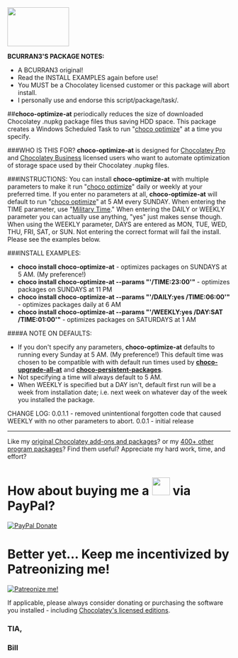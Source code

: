<img src="https://cdn.staticaly.com/gh/bcurran3/ChocolateyPackages/master/mylogos/myunofficialChocolateylogo_icon.png" width="139" height="88">

**BCURRAN3'S PACKAGE NOTES:**

* A BCURRAN3 original!
* Read the INSTALL EXAMPLES again before use!
* You MUST be a Chocolatey licensed customer or this package will abort install.
* I personally use and endorse this script/package/task/.

##**choco-optimize-at** periodically reduces the size of downloaded Chocolatey .nupkg package files thus saving HDD space. This package creates a Windows Scheduled Task to run "[choco optimize](https://chocolatey.org/docs/commands-optimize)" at a time you specify. 

###WHO IS THIS FOR?
 **choco-optimize-at** is designed for [Chocolatey Pro](https://chocolatey.org/pricing) and [Chocolatey Business](https://chocolatey.org/pricing) licensed users who want to automate optimization of storage space used by their Chocolatey .nupkg files.


###INSTRUCTIONS:
You can install **choco-optimize-at** with multiple parameters to make it run "[choco optimize](https://chocolatey.org/docs/commands-optimize)" daily or weekly at your preferred time. If you enter no parameters at all, **choco-optimize-at** will default to run "[choco optimize](https://chocolatey.org/docs/commands-optimize)" at 5 AM every SUNDAY. When entering the TIME parameter, use "[Military Time](http://militarytimechart.com/)." When entering the DAILY or WEEKLY parameter you can actually use anything, "yes" just makes sense though. When using the WEEKLY parameter, DAYS are entered as MON, TUE, WED, THU, FRI, SAT, or SUN. Not entering the correct format will fail the install. Please see the examples below.

###INSTALL EXAMPLES:
* **choco install choco-optimize-at** - optimizes packages on SUNDAYS at 5 AM. (My preference!) 
* **choco install choco-optimize-at --params "'/TIME:23:00'"** - optimizes packages on SUNDAYS at 11 PM
* **choco install choco-optimize-at --params "'/DAILY:yes /TIME:06:00'"** - optimizes packages daily at 6 AM
* **choco install choco-optimize-at --params "'/WEEKLY:yes /DAY:SAT /TIME:01:00'"** - optimizes packages on SATURDAYS at 1 AM

####A NOTE ON DEFAULTS:
* If you don't specify any parameters, **choco-optimize-at** defaults to running every Sunday at 5 AM. (My preference!) This default time was chosen to be compatible with with default run times used by **[choco-upgrade-all-at](https://chocolatey.org/packages/choco-upgrade-all-at)** and **[choco-persistent-packages](https://chocolatey.org/packages/choco-persistent-packages)**.
* Not specifying a time will always default to 5 AM.
* When WEEKLY is specified but a DAY isn't, default first run will be a week from installation date; i.e. next week on whatever day of the week you installed the package.

CHANGE LOG:
0.0.1.1 - removed unintentional forgotten code that caused WEEKLY with no other parameters to abort.
0.0.1   - initial release

***

Like my [original Chocolatey add-ons and packages](https://community.chocolatey.org/packages?q=tag%3Abcurran3)? or my [400+ other program packages](https://chocolatey.org/profiles/bcurran3)? Find them useful? Appreciate my hard work, time, and effort?


<h1>How about buying me a <img src="https://cdn.rawgit.com/bcurran3/ChocolateyPackages/master/mylogos/beer.png" alt="" width="40" height="40"> via PayPal?</h1>

[![PayPal Donate](https://www.paypalobjects.com/webstatic/mktg/logo/AM_SbyPP_mc_vs_dc_ae.jpg)](https://www.paypal.me/bcurran3donations)

<h1>Better yet... Keep me incentivized by Patreonizing me!</h1>

[![Patreonize me!](https://c5.patreon.com/external/logo/downloads_wordmark_white_on_coral.png)](https://www.patreon.com/bcurran3)


If applicable, please always consider donating or purchasing the software you installed - including [Chocolatey's licensed editions](https://chocolatey.org/pricing).

<h3>TIA,</h3>

<h3>Bill</h3>